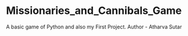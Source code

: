 # Missionaries_and_Cannibals_Game
A basic game of Python and also my First Project.
Author - Atharva Sutar
